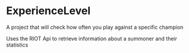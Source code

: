 # ExperienceLevel
A project that will check how often you play against a specific champion

Uses the RIOT Api to retrieve information about a summoner and their statistics
